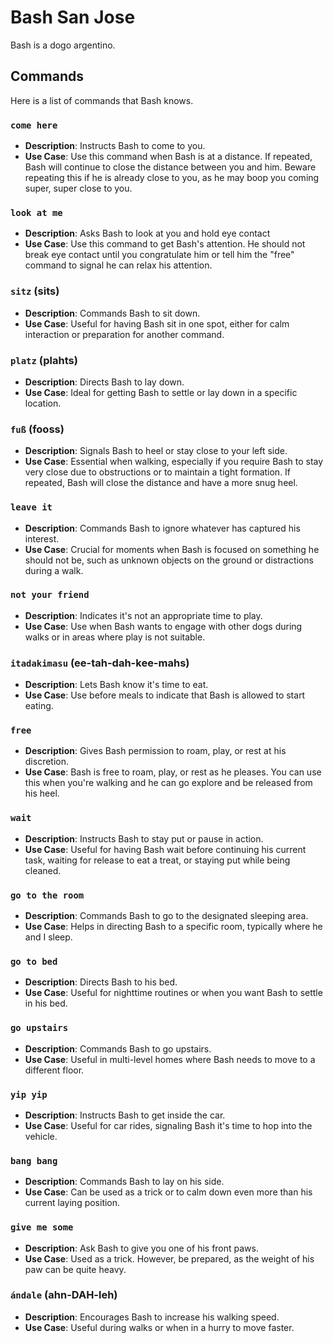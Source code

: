 # Bash San Jose

Bash is a dogo argentino.

## Commands

Here is a list of commands that Bash knows. 

### `come here`
- **Description**: Instructs Bash to come to you.
- **Use Case**: Use this command when Bash is at a distance. If repeated, Bash will continue to close the distance between you and him. Beware repeating this if he is already close to you, as he may boop you coming super, super close to you. 

### `look at me`
- **Description**: Asks Bash to look at you and hold eye contact
- **Use Case**: Use this command to get Bash's attention. He should not break eye contact until you congratulate him or tell him the "free" command to signal he can relax his attention. 

### `sitz` (sits)
- **Description**: Commands Bash to sit down.
- **Use Case**: Useful for having Bash sit in one spot, either for calm interaction or preparation for another command.

### `platz` (plahts)
- **Description**: Directs Bash to lay down.
- **Use Case**: Ideal for getting Bash to settle or lay down in a specific location.

### `fuß` (fooss)
- **Description**: Signals Bash to heel or stay close to your left side.
- **Use Case**: Essential when walking, especially if you require Bash to stay very close due to obstructions or to maintain a tight formation. If repeated, Bash will close the distance and have a more snug heel.

### `leave it`
- **Description**: Commands Bash to ignore whatever has captured his interest.
- **Use Case**: Crucial for moments when Bash is focused on something he should not be, such as unknown objects on the ground or distractions during a walk.

### `not your friend`
- **Description**: Indicates it's not an appropriate time to play.
- **Use Case**: Use when Bash wants to engage with other dogs during walks or in areas where play is not suitable.

### `itadakimasu` (ee-tah-dah-kee-mahs)
- **Description**: Lets Bash know it's time to eat.
- **Use Case**: Use before meals to indicate that Bash is allowed to start eating. 

### `free`
- **Description**: Gives Bash permission to roam, play, or rest at his discretion.
- **Use Case**: Bash is free to roam, play, or rest as he pleases. You can use this when you're walking and he can go explore and be released from his heel.

### `wait`
- **Description**: Instructs Bash to stay put or pause in action.
- **Use Case**: Useful for having Bash wait before continuing his current task, waiting for release to eat a treat, or staying put while being cleaned.

### `go to the room`
- **Description**: Commands Bash to go to the designated sleeping area.
- **Use Case**: Helps in directing Bash to a specific room, typically where he and I sleep.

### `go to bed`
- **Description**: Directs Bash to his bed.
- **Use Case**: Useful for nighttime routines or when you want Bash to settle in his bed.

### `go upstairs`
- **Description**: Commands Bash to go upstairs.
- **Use Case**: Useful in multi-level homes where Bash needs to move to a different floor.

### `yip yip`
- **Description**: Instructs Bash to get inside the car.
- **Use Case**: Useful for car rides, signaling Bash it's time to hop into the vehicle.

### `bang bang`
- **Description**: Commands Bash to lay on his side.
- **Use Case**: Can be used as a trick or to calm down even more than his current laying position.

### `give me some`
- **Description**: Ask Bash to give you one of his front paws.
- **Use Case**: Used as a trick. However, be prepared, as the weight of his paw can be quite heavy. 

### `ándale` (ahn-DAH-leh)
- **Description**: Encourages Bash to increase his walking speed.
- **Use Case**: Useful during walks or when in a hurry to move faster. 
